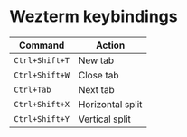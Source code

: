 # Wezterm keybindings

Command        | Action
---------------|-----------------
`Ctrl+Shift+T` | New tab
`Ctrl+Shift+W` | Close tab
`Ctrl+Tab`     | Next tab
`Ctrl+Shift+X` | Horizontal split
`Ctrl+Shift+Y` | Vertical split
